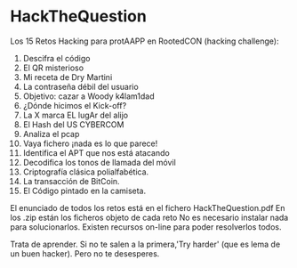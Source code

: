 # HackTheQuestion
Los 15 Retos Hacking para protAAPP en RootedCON (hacking challenge):

01. Descifra el código
02. El QR misterioso
03. Mi receta de Dry Martini
04. La contraseña débil del usuario
05. Objetivo: cazar a Woody k4lam1dad
06. ¿Dónde hicimos el Kick-off?
07. La X marca EL lugAr del alijo
08. El Hash del US CYBERCOM
09. Analiza el pcap
10. Vaya fichero ¡nada es lo que parece!
11. Identifica el APT que nos está atacando
12. Decodifica los tonos de llamada del móvil
13. Criptografía clásica polialfabética.
14. La transacción de BitCoin.
15. El Código pintado en la camiseta.

El enunciado de todos los retos está en el fichero HackTheQuestion.pdf
En los .zip están los ficheros objeto de cada reto
No es necesario instalar nada para solucionarlos. Existen recursos on-line para poder resolverlos todos.

Trata de aprender. Si no te salen a la primera,'Try harder' (que es lema de un buen hacker).
Pero no te desesperes. 
